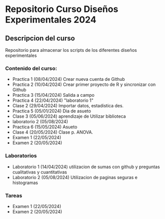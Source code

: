 # Repositorio Curso Diseños Experimentales 2024

## Descripcion del curso
Repositorio para almacenar los scripts de los diferentes diseños experimentales 

### Contenido del curso:
+ Practica 1 (08/04/2024) Crear nueva cuenta de Github
+ Practica 2 (10/04/2024) Crear primer proyecto de R y sincronizar con Github
+ Practica 3 (15/04/2024) Salida a campo
+ Practica 4 (22/04/2024) "laboratorio 1"
+ Clase 2 (29/04/2024) Importar datos, estadistica des.
+ Practica 5 (05/01/2024) Dia de asueto
+ Clase 3 (05/06/2024) aprendizaje de Utilizar biblioteca
+ laboratorio 2 (05/08/2024)
+ Practica 6 (15/05/2024) Asueto
+ Clase 4 (20/05/2024) Clase p. ANOVA.
+ Examen 1 (22/05/2024)
+ Examen 2 (20/05/2024)

### Laboratorios
+ Laboratorio 1 (14/04/2024) utilizacion de sumas con github y preguntas cualitativas y cuantitativas
+ Laboratorio 2 (05/08/2024) Utilizacion de paginas seguras e histogramas

### Tareas
+ Examen 1 (22/05/2024)
+ Examen 2 (20/05/2024)

